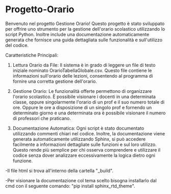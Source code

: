 # Progetto-Orario
Benvenuto nel progetto Gestione Orario! Questo progetto è stato sviluppato per offrire uno strumento per la gestione dell'orario scolastico utilizzando lo script Python. Inoltre include una documentazione automaticamente generata che fornisce una guida dettagliata sulle funzionalità e sull'utilizzo del codice.

Caratteristiche Principali:
1) Lettura Orario da File: Il sistema è in grado di leggere un file di testo iniziale nominato OrarioTabellaGlobale.csv. Questo file contiene le informazioni sull'orario delle lezioni, consentendo al programma di fornire una corretta gestione dell'orario.

2) Gestione Orario: Le funzionalità offerte permettono di  organizzare l'orario scolastico. È possibile visionare i docenti in una determinata classe, oppure singolarmente l'orario di un prof e il suo numero totale di ore. Oppure le ore a disposizione di un singolo prof e fornendo un determinato giorno e una determinata ora è possibile visionare il numero di professori che praticano.                                                  

3) Documentazione Automatica: Ogni script è stato documentato utilizzando commenti chiari nel codice. Inoltre, la documentazione viene generata automaticamente utilizzando Sphinx, si può accedere facilmente a informazioni dettagliate sulle funzioni e sul loro utilizzo. Questo rende più semplice per chi osserva comprendere e utilizzare il codice senza dover analizzare eccessivamente la logica dietro ogni funzione.

-Il file html si trova all'interno della cartella "_build".

-Per visionare la documentazione col tema scelto bisogna installarlo dal cmd con il seguente comando: "pip install sphinx_rtd_theme".
